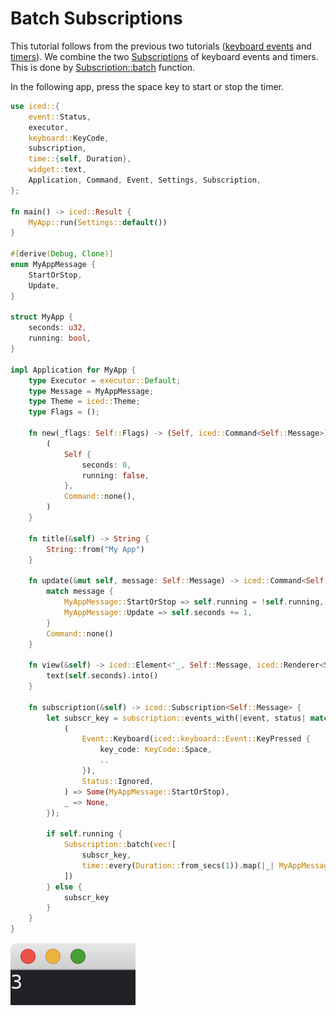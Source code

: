# Batch Subscriptions

This tutorial follows from the previous two tutorials ([keyboard events](./producing_messages_by_keyboard_events.md) and [timers](./producing_messages_by_timers.md)).
We combine the two [Subscriptions](https://docs.iced.rs/iced/subscription/struct.Subscription.html) of keyboard events and timers.
This is done by [Subscription::batch](https://docs.iced.rs/iced/subscription/struct.Subscription.html#method.batch) function.

In the following app, press the space key to start or stop the timer.

```rust
use iced::{
    event::Status,
    executor,
    keyboard::KeyCode,
    subscription,
    time::{self, Duration},
    widget::text,
    Application, Command, Event, Settings, Subscription,
};

fn main() -> iced::Result {
    MyApp::run(Settings::default())
}

#[derive(Debug, Clone)]
enum MyAppMessage {
    StartOrStop,
    Update,
}

struct MyApp {
    seconds: u32,
    running: bool,
}

impl Application for MyApp {
    type Executor = executor::Default;
    type Message = MyAppMessage;
    type Theme = iced::Theme;
    type Flags = ();

    fn new(_flags: Self::Flags) -> (Self, iced::Command<Self::Message>) {
        (
            Self {
                seconds: 0,
                running: false,
            },
            Command::none(),
        )
    }

    fn title(&self) -> String {
        String::from("My App")
    }

    fn update(&mut self, message: Self::Message) -> iced::Command<Self::Message> {
        match message {
            MyAppMessage::StartOrStop => self.running = !self.running,
            MyAppMessage::Update => self.seconds += 1,
        }
        Command::none()
    }

    fn view(&self) -> iced::Element<'_, Self::Message, iced::Renderer<Self::Theme>> {
        text(self.seconds).into()
    }

    fn subscription(&self) -> iced::Subscription<Self::Message> {
        let subscr_key = subscription::events_with(|event, status| match (event, status) {
            (
                Event::Keyboard(iced::keyboard::Event::KeyPressed {
                    key_code: KeyCode::Space,
                    ..
                }),
                Status::Ignored,
            ) => Some(MyAppMessage::StartOrStop),
            _ => None,
        });
        
        if self.running {
            Subscription::batch(vec![
                subscr_key,
                time::every(Duration::from_secs(1)).map(|_| MyAppMessage::Update),
            ])
        } else {
            subscr_key
        }
    }
}
```

![Batch subscriptions](./pic/batch_subscriptions.png)
